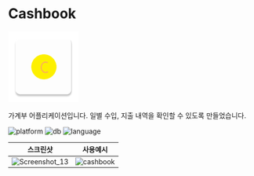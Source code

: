 # Cashbook

![icon](https://github.com/hirundos/cashbook/blob/master/app/src/main/res/mipmap-xxhdpi/ic_launcher.png)

가계부 어플리케이션입니다.
일별 수입, 지출 내역을 확인할 수 있도록 만들었습니다.


![platform](https://img.shields.io/badge/android-green)
![db](https://img.shields.io/badge/firebase-yellowgreen)
![language](https://img.shields.io/badge/kotlin-orange)  

|스크린샷|사용예시|  
|--------|--------|
|![Screenshot_13](https://user-images.githubusercontent.com/64885411/95820215-a91ae400-0d62-11eb-9606-c007463c779e.png)|![cashbook](https://user-images.githubusercontent.com/64885411/95817387-4888a880-0d5c-11eb-812b-2f772283019b.gif)|
